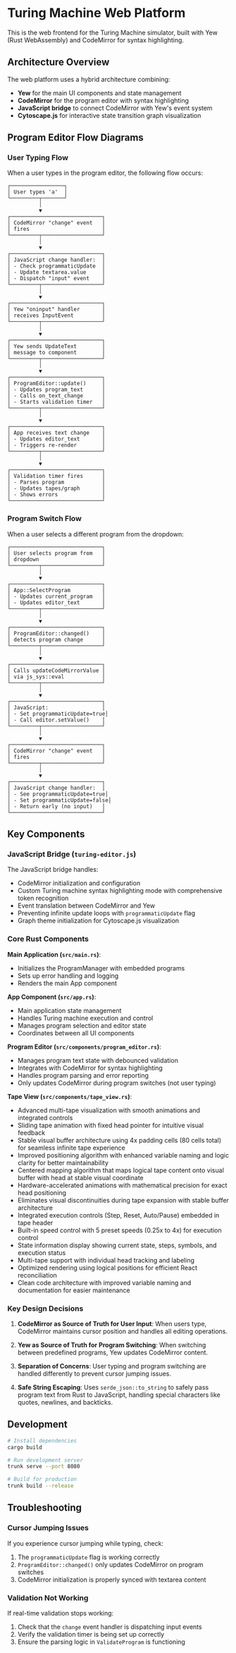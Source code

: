 # Turing Machine Web Platform

This is the web frontend for the Turing Machine simulator, built with Yew (Rust WebAssembly) and CodeMirror for syntax highlighting.

## Architecture Overview

The web platform uses a hybrid architecture combining:
- **Yew** for the main UI components and state management
- **CodeMirror** for the program editor with syntax highlighting
- **JavaScript bridge** to connect CodeMirror with Yew's event system
- **Cytoscape.js** for interactive state transition graph visualization

## Program Editor Flow Diagrams

### User Typing Flow

When a user types in the program editor, the following flow occurs:

```
┌─────────────────┐
│ User types 'a'  │
└─────────┬───────┘
          │
          ▼
┌─────────────────────────────┐
│ CodeMirror "change" event   │
│ fires                       │
└─────────┬───────────────────┘
          │
          ▼
┌─────────────────────────────┐
│ JavaScript change handler:  │
│ - Check programmaticUpdate  │
│ - Update textarea.value     │
│ - Dispatch "input" event    │
└─────────┬───────────────────┘
          │
          ▼
┌─────────────────────────────┐
│ Yew "oninput" handler       │
│ receives InputEvent         │
└─────────┬───────────────────┘
          │
          ▼
┌─────────────────────────────┐
│ Yew sends UpdateText        │
│ message to component        │
└─────────┬───────────────────┘
          │
          ▼
┌─────────────────────────────┐
│ ProgramEditor::update()     │
│ - Updates program_text      │
│ - Calls on_text_change      │
│ - Starts validation timer   │
└─────────┬───────────────────┘
          │
          ▼
┌─────────────────────────────┐
│ App receives text change    │
│ - Updates editor_text       │
│ - Triggers re-render        │
└─────────┬───────────────────┘
          │
          ▼
┌─────────────────────────────┐
│ Validation timer fires      │
│ - Parses program            │
│ - Updates tapes/graph       │
│ - Shows errors              │
└─────────────────────────────┘
```

### Program Switch Flow

When a user selects a different program from the dropdown:

```
┌─────────────────────────────┐
│ User selects program from   │
│ dropdown                    │
└─────────┬───────────────────┘
          │
          ▼
┌─────────────────────────────┐
│ App::SelectProgram          │
│ - Updates current_program   │
│ - Updates editor_text       │
└─────────┬───────────────────┘
          │
          ▼
┌─────────────────────────────┐
│ ProgramEditor::changed()    │
│ detects program change      │
└─────────┬───────────────────┘
          │
          ▼
┌─────────────────────────────┐
│ Calls updateCodeMirrorValue │
│ via js_sys::eval            │
└─────────┬───────────────────┘
          │
          ▼
┌─────────────────────────────┐
│ JavaScript:                 │
│ - Set programmaticUpdate=true│
│ - Call editor.setValue()    │
└─────────┬───────────────────┘
          │
          ▼
┌─────────────────────────────┐
│ CodeMirror "change" event   │
│ fires                       │
└─────────┬───────────────────┘
          │
          ▼
┌─────────────────────────────┐
│ JavaScript change handler:  │
│ - See programmaticUpdate=true│
│ - Set programmaticUpdate=false│
│ - Return early (no input)   │
└─────────────────────────────┘
```

## Key Components

### JavaScript Bridge (`turing-editor.js`)

The JavaScript bridge handles:
- CodeMirror initialization and configuration
- Custom Turing machine syntax highlighting mode with comprehensive token recognition
- Event translation between CodeMirror and Yew
- Preventing infinite update loops with `programmaticUpdate` flag
- Graph theme initialization for Cytoscape.js visualization

### Core Rust Components

**Main Application (`src/main.rs`)**:
- Initializes the ProgramManager with embedded programs
- Sets up error handling and logging
- Renders the main App component

**App Component (`src/app.rs`)**:
- Main application state management
- Handles Turing machine execution and control
- Manages program selection and editor state
- Coordinates between all UI components

**Program Editor (`src/components/program_editor.rs`)**:
- Manages program text state with debounced validation
- Integrates with CodeMirror for syntax highlighting
- Handles program parsing and error reporting
- Only updates CodeMirror during program switches (not user typing)

**Tape View (`src/components/tape_view.rs`)**:
- Advanced multi-tape visualization with smooth animations and integrated controls
- Sliding tape animation with fixed head pointer for intuitive visual feedback
- Stable visual buffer architecture using 4x padding cells (80 cells total) for seamless infinite tape experience
- Improved positioning algorithm with enhanced variable naming and logic clarity for better maintainability
- Centered mapping algorithm that maps logical tape content onto visual buffer with head at stable visual coordinate
- Hardware-accelerated animations with mathematical precision for exact head positioning
- Eliminates visual discontinuities during tape expansion with stable buffer architecture
- Integrated execution controls (Step, Reset, Auto/Pause) embedded in tape header
- Built-in speed control with 5 preset speeds (0.25x to 4x) for execution control
- State information display showing current state, steps, symbols, and execution status
- Multi-tape support with individual head tracking and labeling
- Optimized rendering using logical positions for efficient React reconciliation
- Clean code architecture with improved variable naming and documentation for easier maintenance

### Key Design Decisions

1. **CodeMirror as Source of Truth for User Input**: When users type, CodeMirror maintains cursor position and handles all editing operations.

2. **Yew as Source of Truth for Program Switching**: When switching between predefined programs, Yew updates CodeMirror content.

3. **Separation of Concerns**: User typing and program switching are handled differently to prevent cursor jumping issues.

4. **Safe String Escaping**: Uses `serde_json::to_string` to safely pass program text from Rust to JavaScript, handling special characters like quotes, newlines, and backticks.

## Development

```bash
# Install dependencies
cargo build

# Run development server
trunk serve --port 8080

# Build for production
trunk build --release
```

## Troubleshooting

### Cursor Jumping Issues
If you experience cursor jumping while typing, check:
1. The `programmaticUpdate` flag is working correctly
2. `ProgramEditor::changed()` only updates CodeMirror on program switches
3. CodeMirror initialization is properly synced with textarea content

### Validation Not Working
If real-time validation stops working:
1. Check that the `change` event handler is dispatching input events
2. Verify the validation timer is being set up correctly
3. Ensure the parsing logic in `ValidateProgram` is functioning